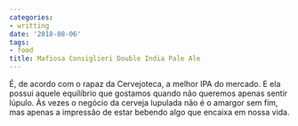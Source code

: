 ```yaml
---
categories:
- writting
date: '2018-08-06'
tags:
- food
title: Mafiosa Consiglieri Double India Pale Ale
---
```


É, de acordo com o rapaz da Cervejoteca, a melhor IPA do mercado. E ela possui aquele equilíbrio que gostamos quando não queremos apenas sentir lúpulo. Às vezes o negócio da cerveja lupulada não é o amargor sem fim, mas apenas a impressão de estar bebendo algo que encaixa em nossa vida.

